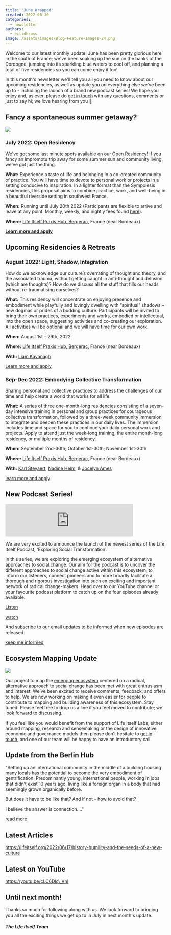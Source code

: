 ```yaml
---
title: "June Wrapped"
created: 2022-06-30
categories: 
  - newsletter
authors: 
  - eilidhross
image: /assets/images/Blog-Feature-Images-24.png
---
```


Welcome to our latest monthly update! June has been pretty glorious here in the south of France; we've been soaking up the sun on the banks of the Dordogne, jumping into its sparkling blue waters to cool off, and planning a total of five residencies so you can come enjoy it too!

In this month's newsletter we'll tell you all you need to know about our upcoming residencies, as well as update you on everything else we've been up to - including the launch of a brand new podcast series! We hope you enjoy and, as ever, please do [get in touch](https://lifeitself.org/contact/) with any questions, comments or just to say hi; we love hearing from you 💛

## Fancy a spontaneous summer getaway?

![](/assets/images/IMG_3391-1024x768.jpg)

### July 2022: Open Residency

We've got some last minute spots available on our Open Residency! If you fancy an impromptu trip away for some summer sun and community living, we've got just the thing.

**What:** Experience a taste of life and belonging in a co-created community of practice. You will have time to devote to personal work or projects in a setting conducive to inspiration. In a lighter format than the Sympoiesis residencies, this proposal aims to combine practice, work, and well-being in a beautiful riverside setting in southwest France.

**When:** Running until July 20th 2022 (Participants are flexible to arrive and leave at any point. Monthly, weekly, and nightly fees found [here](https://lifeitself.org/open-residency/)).

**Where:** [Life Itself Praxis Hub, Bergerac](https://lifeitself.org/hubs/bergerac/), France (near Bordeaux)

[**Learn more and apply**](https://lifeitself.org/open-residency/)

## Upcoming Residencies & Retreats

### August 2022: Light, Shadow, Integration

How do we acknowledge our culture’s overrating of thought and theory, and the associated trauma, without getting caught in anti-thought and delusion (which are thoughts)? How do we discuss all the stuff that fills our heads without re-traumatising ourselves?

**What:** This residency will concentrate on enjoying presence and embodiment while playfully and lovingly dwelling with “spiritual” shadows – new dogmas or prides of a budding culture. Participants will be invited to bring their own practices, experiments and works, embodied or intellectual, into the open space, suggesting activities and co-creating our exploration. All activities will be optional and we will have time for our own work.

**When:** August 1st – 29th, 2022

**Where:** [Life Itself Praxis Hub, Bergerac](https://lifeitself.org/hubs/bergerac/), France (near Bordeaux)

**With:** [Liam Kavanagh](https://lifeitself.org/people/)

[Learn more and apply](https://lifeitself.org/light-shadow-integration/)

### Sep-Dec 2022: Embodying Collective Transformation

Sharing personal and collective practices to address the challenges of our time and help create a world that works for all life.

**What:** A series of three one-month-long residencies consisting of a seven-day intensive training in personal and group practices for courageous collective transformation, followed by a three-week community immersion to integrate and deepen these practices in our daily lives. The immersion includes time and space for you to continue your daily personal work and projects. Apply to attend just the week-long training, the entire month-long residency, or multiple months of residency.

**When:** September 2nd-30th; October 1st-30th; November 1st-30th

**Where:** [Life Itself Praxis Hub, Bergerac](https://lifeitself.org/hubs/bergerac/), France (near Bordeaux)

**With:** [Karl Steyaert](http://www.karlsteyaert.com/), [Nadine Helm](https://www.embracing-life.com/), & [Jocelyn Ames](https://becomingtogether.net/)

[learn more and apply](https://lifeitself.org/embodying-collective-transformation/)

## New Podcast Series!

<iframe src="https://anchor.fm/life-itself/embed/episodes/Exploring-Social-Transformation--Life-Itself-Labs-e1j3h62/a-a7gpq18" height="102px" width="400px" frameborder="0" scrolling="no"></iframe>

We are very excited to announce the launch of the newest series of the Life Itself Podcast, 'Exploring Social Transformation'.

In this series, we are exploring the emerging ecosystem of alternative approaches to social change. Our aim for the podcast is to uncover the different approaches to social change active within this ecosystem, to inform our listeners, connect pioneers and to more broadly facilitate a thorough and rigorous investigation into such an exciting and important network of radical change-makers. Head over to our YouTube channel or your favourite podcast platform to catch up on the four episodes already available.

[Listen](https://anchor.fm/life-itself)

[watch](https://www.youtube.com/channel/UCmBq3VO9w_MLTKD_CHsYN-Q)

And subscribe to our email updates to be informed when new episodes are released.

[keep me informed](https://lifeitself.org/contact/)

## Ecosystem Mapping Update

![](/assets/images/Screenshot-2022-06-09-at-14.51.41-1-1024x531.png)

Our project to map the [emerging ecosystem](https://ecosystem.lifeitself.org/) centered on a radical, alternative approach to social change has been met with great enthusiasm and interest. We’ve been excited to receive comments, feedback, and offers to help. We are now working on making it even easier for people to contribute to mapping and building awareness of this ecosystem. Stay tuned! Please feel free to drop us a line if you feel moved to contribute; we look forward to discussing.

If you feel like you would benefit from the support of Life Itself Labs, either around mapping, research and sensemaking or the design of innovative economic and governance models then please don’t hesitate to [get in touch](https://lifeitself.org/contact/), and one of our team will be happy to have an introductory call.

## Update from the Berlin Hub

"Setting up an international community in the middle of a building housing many locals has the potential to become the very embodiment of gentrification. Predominantly young, international people, working in jobs that didn’t exist 10 years ago, living like a foreign organ in a body that had seemingly grown organically before.

But does it have to be like that? And if not – how to avoid that?

I believe the answer is connection...."

[read more](https://lifeitself.org/2022/06/25/people-and-practice-at-the-berlin-hub/)

## Latest Articles

https://lifeitself.org/2022/06/17/history-humility-and-the-seeds-of-a-new-culture

## Latest on YouTube

https://youtu.be/cLC6Dlc\_VnI

## Until next month!

Thanks so much for following along with us. We look forward to bringing you all the exciting things we get up to in July in next month's update.

##### The Life Itself Team
